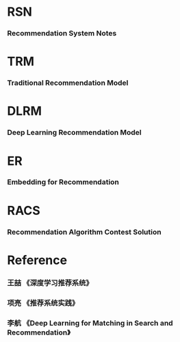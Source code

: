 # RSN
### Recommendation System Notes

# TRM
### Traditional Recommendation Model

# DLRM
### Deep Learning Recommendation Model

# ER
### Embedding for Recommendation

# RACS
### Recommendation Algorithm Contest Solution

# Reference
### 王喆 《深度学习推荐系统》
### 项亮 《推荐系统实践》
### 李航 《Deep Learning for Matching in Search and Recommendation》

